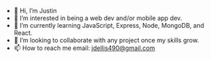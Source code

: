 - 👋 Hi, I’m Justin
- 👀 I’m interested in being a web dev and/or mobile app dev.
- 🌱 I’m currently learning JavaScript, Express, Node, MongoDB, and React.
- 💞️ I’m looking to collaborate with any project once my skills grow.
- 📫 How to reach me email: jdellis490@gmail.com

<!---
jdellis490/jdellis490 is a ✨ special ✨ repository because its `README.md` (this file) appears on your GitHub profile.
You can click the Preview link to take a look at your changes.
--->
